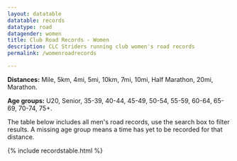 ```yaml
---
layout: datatable
datatable: records
datatype: road
datagender: women
title: Club Road Records - Women
description: CLC Striders running club women's road records
permalink: /womenroadrecords

---
```


**Distances:** Mile, 5km, 4mi, 5mi, 10km, 7mi, 10mi, Half Marathon, 20mi, Marathon.

**Age groups:** U20, Senior, 35-39, 40-44, 45-49, 50-54, 55-59, 60-64, 65-69, 70-74, 75+.

The table below includes all men's road records, use the search box to filter results. A missing age group means a time has yet to be recorded for that distance.

{% include recordstable.html %}
